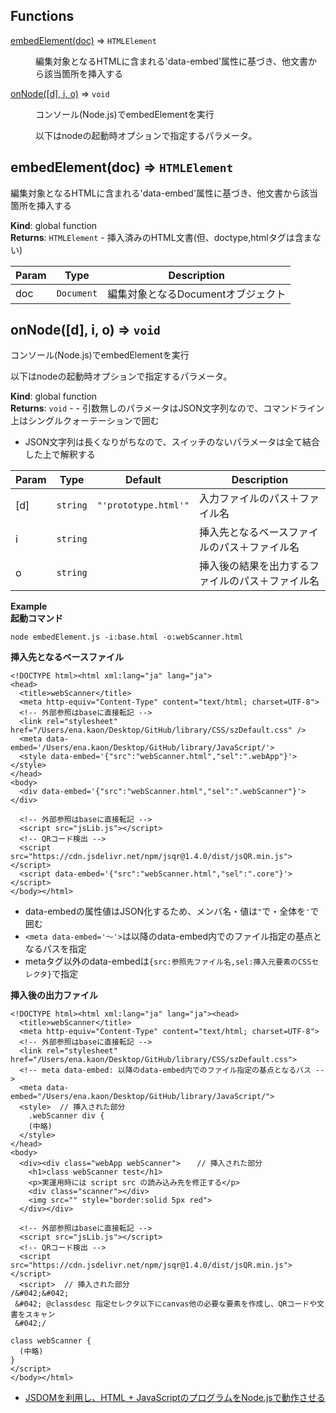 ## Functions

<dl>
<dt><a href="#embedElement">embedElement(doc)</a> ⇒ <code>HTMLElement</code></dt>
<dd><p>編集対象となるHTMLに含まれる&#39;data-embed&#39;属性に基づき、他文書から該当箇所を挿入する</p>
</dd>
<dt><a href="#onNode">onNode([d], i, o)</a> ⇒ <code>void</code></dt>
<dd><p>コンソール(Node.js)でembedElementを実行</p>
<p>以下はnodeの起動時オプションで指定するパラメータ。</p>
</dd>
</dl>

<a name="embedElement"></a>

## embedElement(doc) ⇒ <code>HTMLElement</code>
編集対象となるHTMLに含まれる'data-embed'属性に基づき、他文書から該当箇所を挿入する

**Kind**: global function  
**Returns**: <code>HTMLElement</code> - 挿入済みのHTML文書(但、doctype,htmlタグは含まない)  

| Param | Type | Description |
| --- | --- | --- |
| doc | <code>Document</code> | 編集対象となるDocumentオブジェクト |

<a name="onNode"></a>

## onNode([d], i, o) ⇒ <code>void</code>
コンソール(Node.js)でembedElementを実行

以下はnodeの起動時オプションで指定するパラメータ。

**Kind**: global function  
**Returns**: <code>void</code> - - 引数無しのパラメータはJSON文字列なので、コマンドライン上はシングルクォーテーションで囲む
- JSON文字列は長くなりがちなので、スイッチのないパラメータは全て結合した上で解釈する  

| Param | Type | Default | Description |
| --- | --- | --- | --- |
| [d] | <code>string</code> | <code>&quot;&#x27;prototype.html&#x27;&quot;</code> | 入力ファイルのパス＋ファイル名 |
| i | <code>string</code> |  | 挿入先となるベースファイルのパス＋ファイル名 |
| o | <code>string</code> |  | 挿入後の結果を出力するファイルのパス＋ファイル名 |

**Example**  
**起動コマンド**

```
node embedElement.js -i:base.html -o:webScanner.html
```

**挿入先となるベースファイル**

```
<!DOCTYPE html><html xml:lang="ja" lang="ja">
<head>
  <title>webScanner</title>
  <meta http-equiv="Content-Type" content="text/html; charset=UTF-8">
  <!-- 外部参照はbaseに直接転記 -->
  <link rel="stylesheet" href="/Users/ena.kaon/Desktop/GitHub/library/CSS/szDefault.css" />
  <meta data-embed='/Users/ena.kaon/Desktop/GitHub/library/JavaScript/'>
  <style data-embed='{"src":"webScanner.html","sel":".webApp"}'></style>
</head>
<body>
  <div data-embed='{"src":"webScanner.html","sel":".webScanner"}'></div>

  <!-- 外部参照はbaseに直接転記 -->
  <script src="jsLib.js"></script>
  <!-- QRコード検出 -->
  <script src="https://cdn.jsdelivr.net/npm/jsqr@1.4.0/dist/jsQR.min.js"></script>
  <script data-embed='{"src":"webScanner.html","sel":".core"}'></script>
</body></html>
```

- data-embedの属性値はJSON化するため、メンバ名・値は`"`で・全体を`'`で囲む
- `<meta data-embed='〜'>`は以降のdata-embed内でのファイル指定の基点となるパスを指定
- metaタグ以外のdata-embedは`{src:参照先ファイル名,sel:挿入元要素のCSSセレクタ}`で指定

**挿入後の出力ファイル**

```
<!DOCTYPE html><html xml:lang="ja" lang="ja"><head>
  <title>webScanner</title>
  <meta http-equiv="Content-Type" content="text/html; charset=UTF-8">
  <!-- 外部参照はbaseに直接転記 -->
  <link rel="stylesheet" href="/Users/ena.kaon/Desktop/GitHub/library/CSS/szDefault.css">
  <!-- meta data-embed: 以降のdata-embed内でのファイル指定の基点となるパス -->
  <meta data-embed="/Users/ena.kaon/Desktop/GitHub/library/JavaScript/">
  <style>  // 挿入された部分
    .webScanner div {
    (中略)
  </style>
</head>
<body>
  <div><div class="webApp webScanner">　  // 挿入された部分
    <h1>class webScanner test</h1>
    <p>実運用時には script src の読み込み先を修正する</p>
    <div class="scanner"></div>
    <img src="" style="border:solid 5px red">
  </div></div>

  <!-- 外部参照はbaseに直接転記 -->
  <script src="jsLib.js"></script>
  <!-- QRコード検出 -->
  <script src="https://cdn.jsdelivr.net/npm/jsqr@1.4.0/dist/jsQR.min.js"></script>
  <script>  // 挿入された部分
/&#042;&#042;
 &#042; @classdesc 指定セレクタ以下にcanvas他の必要な要素を作成し、QRコードや文書をスキャン
 &#042;/

class webScanner {
  (中略)
}
</script>
</body></html>
``` 

- [JSDOMを利用し、HTML + JavaScriptのプログラムをNode.jsで動作させる](https://symfoware.blog.fc2.com/blog-entry-2685.html)

